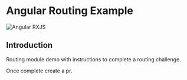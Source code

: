 # Angular Routing Example

![Angular RXJS](https://hackernoon.com/hn-images/1*gfsTpGpWE5dld34ygNZc6w.jpeg)

## Introduction

Routing module demo with instructions to complete a routing challenge. 

Once complete create a pr.
